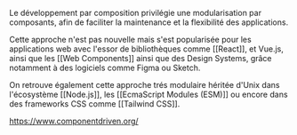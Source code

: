 Le développement par composition privilégie une modularisation par composants, afin de faciliter la maintenance et la flexibilité des applications.

Cette approche n'est pas nouvelle mais s'est popularisée pour les applications web avec l'essor de bibliothèques comme [[React]], et Vue.js, ainsi que les [[Web Components]] ainsi que des Design Systems, grâce notamment à des logiciels comme Figma ou Sketch.

On retrouve également cette approche trés modulaire héritée d'Unix dans l'écosystème [[Node.js]], les [[EcmaScript Modules (ESM)]] ou encore dans des frameworks CSS comme [[Tailwind CSS]].

https://www.componentdriven.org/

